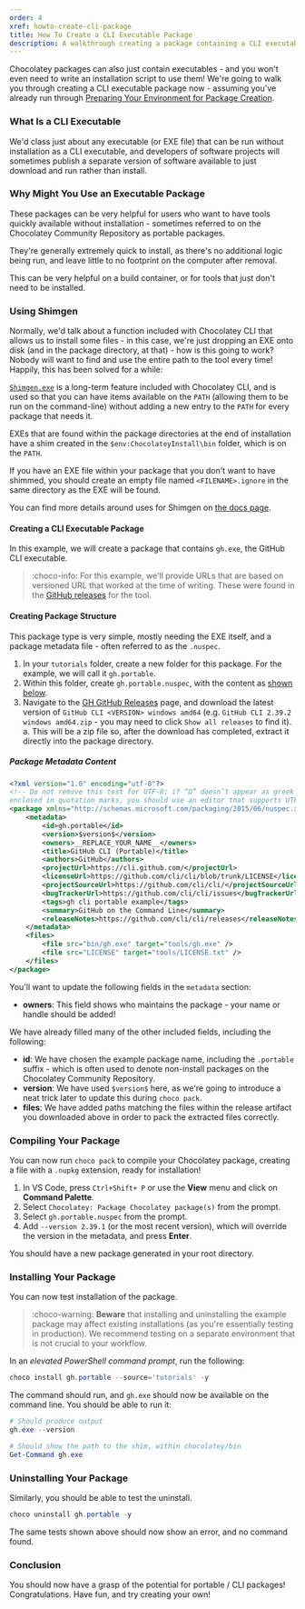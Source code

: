 ```yaml
---
order: 4
xref: howto-create-cli-package
title: How To Create a CLI Executable Package
description: A walkthrough creating a package containing a CLI executable application
---
```


Chocolatey packages can also just contain executables - and you won't even need to write an installation script to use them! We're going to walk you through creating a CLI executable package now - assuming you've already run through [Preparing Your Environment for Package Creation](xref:howto-prepare-env).

### What Is a CLI Executable

We'd class just about any executable (or EXE file) that can be run without installation as a CLI executable, and developers of software projects will sometimes publish a separate version of software available to just download and run rather than install.

### Why Might You Use an Executable Package

These packages can be very helpful for users who want to have tools quickly available without installation - sometimes referred to on the Chocolatey Community Repository as portable packages.

They're generally extremely quick to install, as there's no additional logic being run, and leave little to no footprint on the computer after removal.

This can be very helpful on a build container, or for tools that just don't need to be installed.

### Using Shimgen

Normally, we'd talk about a function included with Chocolatey CLI that allows us to install some files - in this case, we're just dropping an EXE onto disk (and in the package directory, at that) - how is this going to work? Nobody will want to find and use the entire path to the tool every time! Happily, this has been solved for a while:

[`Shimgen.exe`](xref:shim) is a long-term feature included with Chocolatey CLI, and is used so that you can have items available on the `PATH` (allowing them to be run on the command-line) without adding a new entry to the `PATH` for every package that needs it.

EXEs that are found within the package directories at the end of installation have a shim created in the `$env:ChocolateyInstall\bin` folder, which is on the `PATH`.

If you have an EXE file within your package that you don't want to have shimmed, you should create an empty file named `<FILENAME>.ignore` in the same directory as the EXE will be found.

You can find more details around uses for Shimgen on [the docs page](xref:shim#faq).

#### Creating a CLI Executable Package

In this example, we will create a package that contains `gh.exe`, the GitHub CLI executable.

> :choco-info: For this example, we'll provide URLs that are based on versioned URL that worked at the time of writing.
> These were found in the [GitHub releases](https://github.com/cli/cli/releases) for the tool.

#### Creating Package Structure

This package type is very simple, mostly needing the EXE itself, and a package metadata file - often referred to as the `.nuspec`.

1. In your `tutorials` folder, create a new folder for this package. For the example, we will call it `gh.portable`.
1. Within this folder, create `gh.portable.nuspec`, with the content as [shown below](#package-metadata-content).
1. Navigate to the [GH GitHub Releases](https://github.com/cli/cli/releases/) page, and download the latest version of `GitHub CLI <VERSION> windows amd64` (e.g. `GitHub CLI 2.39.2 windows amd64.zip` - you may need to click `Show all releases` to find it).
    a. This will be a zip file so, after the download has completed, extract it directly into the package directory.

##### Package Metadata Content

```xml
<?xml version="1.0" encoding="utf-8"?>
<!-- Do not remove this test for UTF-8: if “Ω” doesn’t appear as greek uppercase omega letter
enclosed in quotation marks, you should use an editor that supports UTF-8, not this one. -->
<package xmlns="http://schemas.microsoft.com/packaging/2015/06/nuspec.xsd">
    <metadata>
        <id>gh.portable</id>
        <version>$version$</version>
        <owners>__REPLACE_YOUR_NAME__</owners>
        <title>GitHub CLI (Portable)</title>
        <authors>GitHub</authors>
        <projectUrl>https://cli.github.com/</projectUrl>
        <licenseUrl>https://github.com/cli/cli/blob/trunk/LICENSE</licenseUrl>
        <projectSourceUrl>https://github.com/cli/cli/</projectSourceUrl>
        <bugTrackerUrl>https://github.com/cli/cli/issues</bugTrackerUrl>
        <tags>gh cli portable example</tags>
        <summary>GitHub on the Command Line</summary>
        <releaseNotes>https://github.com/cli/cli/releases</releaseNotes>
    </metadata>
    <files>
        <file src="bin/gh.exe" target="tools/gh.exe" />
        <file src="LICENSE" target="tools/LICENSE.txt" />
    </files>
</package>
```

You'll want to update the following fields in the `metadata` section:

* **owners**: This field shows who maintains the package - your name or handle should be added!

We have already filled many of the other included fields, including the following:

* **id**: We have chosen the example package name, including the `.portable` suffix - which is often used to denote non-install packages on the Chocolatey Community Repository.
* **version**: We have used `$version$` here, as we're going to introduce a neat trick later to update this during `choco pack`.
* **files**: We have added paths matching the files within the release artifact you downloaded above in order to pack the extracted files correctly.

### Compiling Your Package

You can now run `choco pack` to compile your Chocolatey package, creating a file with a `.nupkg` extension, ready for installation!

1. In VS Code, press `Ctrl+Shift+ P` or use the **View** menu and click on **Command Palette**.
1. Select `Chocolatey: Package Chocolatey package(s)` from the prompt.
1. Select `gh.portable.nuspec` from the prompt.
1. Add `--version 2.39.1` (or the most recent version), which will override the version in the metadata, and press **Enter**.

You should have a new package generated in your root directory.

### Installing Your Package

You can now test installation of the package.

> :choco-warning: **Beware** that installing and uninstalling the example package may affect existing installations (as you're essentially testing in production). We recommend testing on a separate environment that is not crucial to your workflow.

In an _elevated PowerShell command prompt_, run the following:

```PowerShell
choco install gh.portable --source='tutorials' -y
```

The command should run, and `gh.exe` should now be available on the command line. You should be able to run it:

```PowerShell
# Should produce output
gh.exe --version

# Should show the path to the shim, within chocolatey/bin
Get-Command gh.exe
```

### Uninstalling Your Package

Similarly, you should be able to test the uninstall.

```PowerShell
choco uninstall gh.portable -y
```

The same tests shown above should now show an error, and no command found.

### Conclusion

You should now have a grasp of the potential for portable / CLI packages! Congratulations. Have fun, and try creating your own!